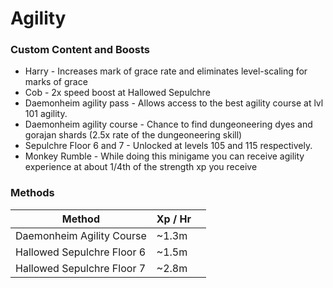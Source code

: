 # Agility

### Custom Content and Boosts

* Harry - Increases mark of grace rate and eliminates level-scaling for marks of grace
* Cob - 2x speed boost at Hallowed Sepulchre
* Daemonheim agility pass - Allows access to the best agility course at lvl 101 agility.&#x20;
* Daemonheim agility course - Chance to find dungeoneering dyes and gorajan shards (2.5x rate of the dungeoneering skill)
* Sepulchre Floor 6 and 7 - Unlocked at levels 105 and 115 respectively.&#x20;
* Monkey Rumble - While doing this minigame you can receive agility experience at about 1/4th of the strength xp you receive

### Methods

| Method                     | Xp / Hr |   |
| -------------------------- | ------- | - |
| Daemonheim Agility Course  | \~1.3m  |   |
| Hallowed Sepulchre Floor 6 | \~1.5m  |   |
| Hallowed Sepulchre Floor 7 | \~2.8m  |   |
